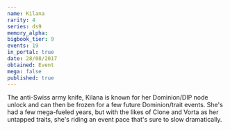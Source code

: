 ```yaml
---
name: Kilana
rarity: 4
series: ds9
memory_alpha:
bigbook_tier: 9
events: 19
in_portal: true
date: 28/08/2017
obtained: Event
mega: false
published: true
---
```


The anti-Swiss army knife, Kilana is known for her Dominion/DIP node unlock and can then be frozen for a few future Dominion/trait events. She's had a few mega-fueled years, but with the likes of Clone and Vorta as her untapped traits, she's riding an event pace that's sure to slow dramatically.
